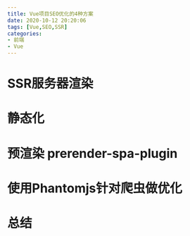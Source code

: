```yaml
---
title: Vue项目SEO优化的4种方案
date: 2020-10-12 20:20:06
tags: [Vue,SEO,SSR]
categories:
- 前端
- Vue
---
```


# SSR服务器渲染

# 静态化

# 预渲染 prerender-spa-plugin

# 使用Phantomjs针对爬虫做优化

# 总结
